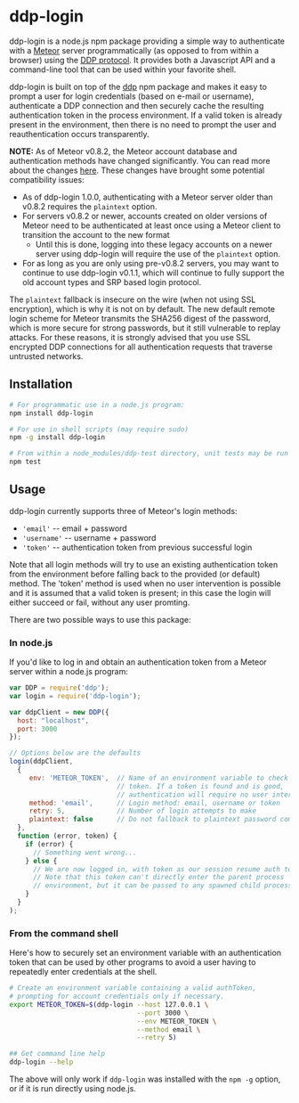 ddp-login
====================================

ddp-login is a node.js npm package providing a simple way to authenticate with a [Meteor](https://www.meteor.com/) server programmatically (as opposed to from within a browser) using the [DDP protocol](https://github.com/meteor/meteor/blob/master/packages/livedata/DDP.md). It provides both a Javascript API and a command-line tool that can be used within your favorite shell.

ddp-login is built on top of the [ddp](https://www.npmjs.org/package/ddp) npm package and makes it easy to prompt a user for login credentials (based on e-mail or username), authenticate a DDP connection and then securely cache the resulting authentication token in the process environment. If a valid token is already present in the environment, then there is no need to prompt the user and reauthentication occurs transparently.

**NOTE:** As of Meteor v0.8.2, the Meteor account database and authentication methods have changed significantly. You can read more about the changes [here](https://github.com/meteor/meteor/blob/release-0.8.2/History.md#meteor-accounts). These changes have brought some potential compatibility issues:
* As of ddp-login 1.0.0, authenticating with a Meteor server older than v0.8.2 requires the `plaintext` option.
* For servers v0.8.2 or newer, accounts created on older versions of Meteor need to be authenticated at least once using a Meteor client to transition the account to the new format
     * Until this is done, logging into these legacy accounts on a newer server using ddp-login will require the use of the `plaintext` option.
* For as long as you are only using pre-v0.8.2 servers, you may want to continue to use ddp-login v0.1.1, which will continue to fully support the old account types and SRP based login protocol.

The `plaintext` fallback is insecure on the wire (when not using SSL encryption), which is why it is not on by default. The new default remote login scheme for Meteor transmits the SHA256 digest of the password, which is more secure for strong passwords, but it still vulnerable to replay attacks. For these reasons, it is strongly advised that you use SSL encrypted DDP connections for all authentication requests that traverse untrusted networks.

## Installation

```bash
# For programmatic use in a node.js program:
npm install ddp-login

# For use in shell scripts (may require sudo)
npm -g install ddp-login

# From within a node_modules/ddp-test directory, unit tests may be run
npm test
```

## Usage

ddp-login currently supports three of Meteor's login methods:
* `'email'` -- email + password
* `'username'` -- username + password
* `'token'` -- authentication token from previous successful login

Note that all login methods will try to use an existing authentication token from the environment before falling back to the provided (or default) method. The 'token' method is used when no user intervention is possible and it is assumed that a valid token is present; in this case the login will either succeed or fail, without any user promting.

There are two possible ways to use this package:

### In node.js

If you'd like to log in and obtain an authentication token from a Meteor server within a node.js program:

```js
var DDP = require('ddp');
var login = require('ddp-login');

var ddpClient = new DDP({
  host: "localhost",
  port: 3000
});

// Options below are the defaults
login(ddpClient,
  {
     env: 'METEOR_TOKEN',  // Name of an environment variable to check for a
                           // token. If a token is found and is good,
                           // authentication will require no user interaction.
     method: 'email',      // Login method: email, username or token
     retry: 5,             // Number of login attempts to make
     plaintext: false      // Do not fallback to plaintext password compatibility
  },
  function (error, token) {
    if (error) {
      // Something went wrong...
    } else {
      // We are now logged in, with token as our session resume auth token.
      // Note that this token can't directly enter the parent process
      // environment, but it can be passed to any spawned child processes.
    }
  }
);
```

### From the command shell

Here's how to securely set an environment variable with an authentication token that can be used by other programs to avoid a user having to repeatedly enter credentials at the shell.

```bash
# Create an environment variable containing a valid authToken,
# prompting for account credentials only if necessary.
export METEOR_TOKEN=$(ddp-login --host 127.0.0.1 \
                                --port 3000 \
                                --env METEOR_TOKEN \
                                --method email \
                                --retry 5)

## Get command line help
ddp-login --help
```
The above will only work if `ddp-login` was installed with the `npm -g` option, or if it is run directly using node.js.

